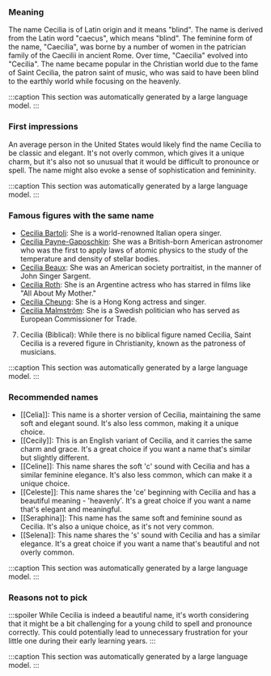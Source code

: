 ### Meaning
The name Cecilia is of Latin origin and it means "blind". The name is derived from the Latin word "caecus", which means "blind". The feminine form of the name, "Caecilia", was borne by a number of women in the patrician family of the Caecilii in ancient Rome. Over time, "Caecilia" evolved into "Cecilia". The name became popular in the Christian world due to the fame of Saint Cecilia, the patron saint of music, who was said to have been blind to the earthly world while focusing on the heavenly.

:::caption
This section was automatically generated by a large language model.
:::

### First impressions
An average person in the United States would likely find the name Cecilia to be classic and elegant. It's not overly common, which gives it a unique charm, but it's also not so unusual that it would be difficult to pronounce or spell. The name might also evoke a sense of sophistication and femininity.

:::caption
This section was automatically generated by a large language model.
:::

### Famous figures with the same name
- [Cecilia Bartoli](https://en.wikipedia.org/wiki/Cecilia_Bartoli): She is a world-renowned Italian opera singer.
- [Cecilia Payne-Gaposchkin](https://en.wikipedia.org/wiki/Cecilia_Payne-Gaposchkin): She was a British-born American astronomer who was the first to apply laws of atomic physics to the study of the temperature and density of stellar bodies.
- [Cecilia Beaux](https://en.wikipedia.org/wiki/Cecilia_Beaux): She was an American society portraitist, in the manner of John Singer Sargent.
- [Cecilia Roth](https://en.wikipedia.org/wiki/Cecilia_Roth): She is an Argentine actress who has starred in films like "All About My Mother."
- [Cecilia Cheung](https://en.wikipedia.org/wiki/Cecilia_Cheung): She is a Hong Kong actress and singer.
- [Cecilia Malmström](https://en.wikipedia.org/wiki/Cecilia_Malmstr%C3%B6m): She is a Swedish politician who has served as European Commissioner for Trade.
7. Cecilia (Biblical): While there is no biblical figure named Cecilia, Saint Cecilia is a revered figure in Christianity, known as the patroness of musicians.

:::caption
This section was automatically generated by a large language model.
:::

### Recommended names
- [[Celia]]: This name is a shorter version of Cecilia, maintaining the same soft and elegant sound. It's also less common, making it a unique choice.
- [[Cecily]]: This is an English variant of Cecilia, and it carries the same charm and grace. It's a great choice if you want a name that's similar but slightly different.
- [[Celine]]: This name shares the soft 'c' sound with Cecilia and has a similar feminine elegance. It's also less common, which can make it a unique choice.
- [[Celeste]]: This name shares the 'ce' beginning with Cecilia and has a beautiful meaning - 'heavenly'. It's a great choice if you want a name that's elegant and meaningful.
- [[Seraphina]]: This name has the same soft and feminine sound as Cecilia. It's also a unique choice, as it's not very common.
- [[Selena]]: This name shares the 's' sound with Cecilia and has a similar elegance. It's a great choice if you want a name that's beautiful and not overly common.

:::caption
This section was automatically generated by a large language model.
:::

### Reasons not to pick
:::spoiler
While Cecilia is indeed a beautiful name, it's worth considering that it might be a bit challenging for a young child to spell and pronounce correctly. This could potentially lead to unnecessary frustration for your little one during their early learning years.
:::

:::caption
This section was automatically generated by a large language model.
:::